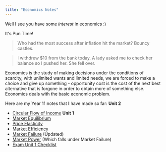 ```yaml
---
title: "Economics Notes"
---
```


Well I see you have some *interest* in economics :)

It's Pun Time!
>Who had the most success after inflation hit the market? Bouncy castles.

>I withdrew $10 from the bank today. A lady asked me to check her balance so I pushed her. She fell over.

Economics is the study of making decisions under the conditions of scarcity, with unlimited wants and limited needs, we are forced to make a choice and give up something - opportunity cost is the cost of the next best alternative that is forgone in order to obtain more of something else. Economics deals with the basic economic problem.

Here are my Year 11 notes that I have made so far:
**Unit 2**
- [Circular Flow of Income](Circular-Flow-Income.md)
**Unit 1**
- [Market Equilibrium](Market-Equilibrium.md)
- [Price Elasticity](Price-Elasticity.md)
- [Market Efficiency](Market-Efficiency.md)
- [Market Failure](Market-Failure.md) (Updated)
- [Market Power](Market-Power.md) (Which falls under Market Failure)
- [Exam Unit 1 Checklist](Economics-Exam-One-Checklist.md)
